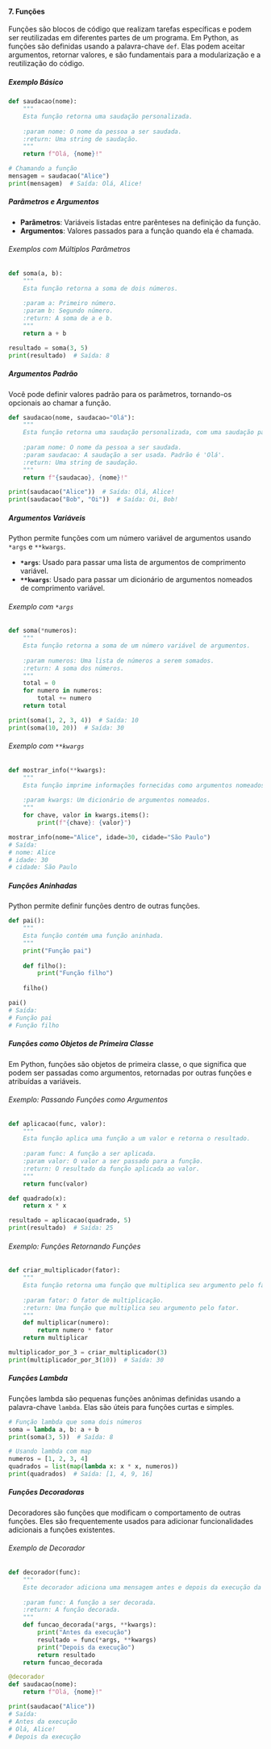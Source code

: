 #### 7. Funções

Funções são blocos de código que realizam tarefas específicas e podem ser reutilizadas em diferentes partes de um programa. Em Python, as funções são definidas usando a palavra-chave `def`. Elas podem aceitar argumentos, retornar valores, e são fundamentais para a modularização e a reutilização do código.

##### Exemplo Básico

```python
def saudacao(nome):
    """
    Esta função retorna uma saudação personalizada.
    
    :param nome: O nome da pessoa a ser saudada.
    :return: Uma string de saudação.
    """
    return f"Olá, {nome}!"

# Chamando a função
mensagem = saudacao("Alice")
print(mensagem)  # Saída: Olá, Alice!
```

##### Parâmetros e Argumentos

- **Parâmetros**: Variáveis listadas entre parênteses na definição da função.
- **Argumentos**: Valores passados para a função quando ela é chamada.

###### Exemplos com Múltiplos Parâmetros

```python
def soma(a, b):
    """
    Esta função retorna a soma de dois números.
    
    :param a: Primeiro número.
    :param b: Segundo número.
    :return: A soma de a e b.
    """
    return a + b

resultado = soma(3, 5)
print(resultado)  # Saída: 8
```

##### Argumentos Padrão

Você pode definir valores padrão para os parâmetros, tornando-os opcionais ao chamar a função.

```python
def saudacao(nome, saudacao="Olá"):
    """
    Esta função retorna uma saudação personalizada, com uma saudação padrão.
    
    :param nome: O nome da pessoa a ser saudada.
    :param saudacao: A saudação a ser usada. Padrão é 'Olá'.
    :return: Uma string de saudação.
    """
    return f"{saudacao}, {nome}!"

print(saudacao("Alice"))  # Saída: Olá, Alice!
print(saudacao("Bob", "Oi"))  # Saída: Oi, Bob!
```

##### Argumentos Variáveis

Python permite funções com um número variável de argumentos usando `*args` e `**kwargs`.

- **`*args`**: Usado para passar uma lista de argumentos de comprimento variável.
- **`**kwargs`**: Usado para passar um dicionário de argumentos nomeados de comprimento variável.

###### Exemplo com `*args`

```python
def soma(*numeros):
    """
    Esta função retorna a soma de um número variável de argumentos.
    
    :param numeros: Uma lista de números a serem somados.
    :return: A soma dos números.
    """
    total = 0
    for numero in numeros:
        total += numero
    return total

print(soma(1, 2, 3, 4))  # Saída: 10
print(soma(10, 20))  # Saída: 30
```

###### Exemplo com `**kwargs`

```python
def mostrar_info(**kwargs):
    """
    Esta função imprime informações fornecidas como argumentos nomeados.
    
    :param kwargs: Um dicionário de argumentos nomeados.
    """
    for chave, valor in kwargs.items():
        print(f"{chave}: {valor}")

mostrar_info(nome="Alice", idade=30, cidade="São Paulo")
# Saída:
# nome: Alice
# idade: 30
# cidade: São Paulo
```

##### Funções Aninhadas

Python permite definir funções dentro de outras funções.

```python
def pai():
    """
    Esta função contém uma função aninhada.
    """
    print("Função pai")
    
    def filho():
        print("Função filho")
    
    filho()

pai()
# Saída:
# Função pai
# Função filho
```

##### Funções como Objetos de Primeira Classe

Em Python, funções são objetos de primeira classe, o que significa que podem ser passadas como argumentos, retornadas por outras funções e atribuídas a variáveis.

###### Exemplo: Passando Funções como Argumentos

```python
def aplicacao(func, valor):
    """
    Esta função aplica uma função a um valor e retorna o resultado.
    
    :param func: A função a ser aplicada.
    :param valor: O valor a ser passado para a função.
    :return: O resultado da função aplicada ao valor.
    """
    return func(valor)

def quadrado(x):
    return x * x

resultado = aplicacao(quadrado, 5)
print(resultado)  # Saída: 25
```

###### Exemplo: Funções Retornando Funções

```python
def criar_multiplicador(fator):
    """
    Esta função retorna uma função que multiplica seu argumento pelo fator dado.
    
    :param fator: O fator de multiplicação.
    :return: Uma função que multiplica seu argumento pelo fator.
    """
    def multiplicar(numero):
        return numero * fator
    return multiplicar

multiplicador_por_3 = criar_multiplicador(3)
print(multiplicador_por_3(10))  # Saída: 30
```

##### Funções Lambda

Funções lambda são pequenas funções anônimas definidas usando a palavra-chave `lambda`. Elas são úteis para funções curtas e simples.

```python
# Função lambda que soma dois números
soma = lambda a, b: a + b
print(soma(3, 5))  # Saída: 8

# Usando lambda com map
numeros = [1, 2, 3, 4]
quadrados = list(map(lambda x: x * x, numeros))
print(quadrados)  # Saída: [1, 4, 9, 16]
```

##### Funções Decoradoras

Decoradores são funções que modificam o comportamento de outras funções. Eles são frequentemente usados para adicionar funcionalidades adicionais a funções existentes.

###### Exemplo de Decorador

```python
def decorador(func):
    """
    Este decorador adiciona uma mensagem antes e depois da execução da função decorada.
    
    :param func: A função a ser decorada.
    :return: A função decorada.
    """
    def funcao_decorada(*args, **kwargs):
        print("Antes da execução")
        resultado = func(*args, **kwargs)
        print("Depois da execução")
        return resultado
    return funcao_decorada

@decorador
def saudacao(nome):
    return f"Olá, {nome}!"

print(saudacao("Alice"))
# Saída:
# Antes da execução
# Olá, Alice!
# Depois da execução
```
